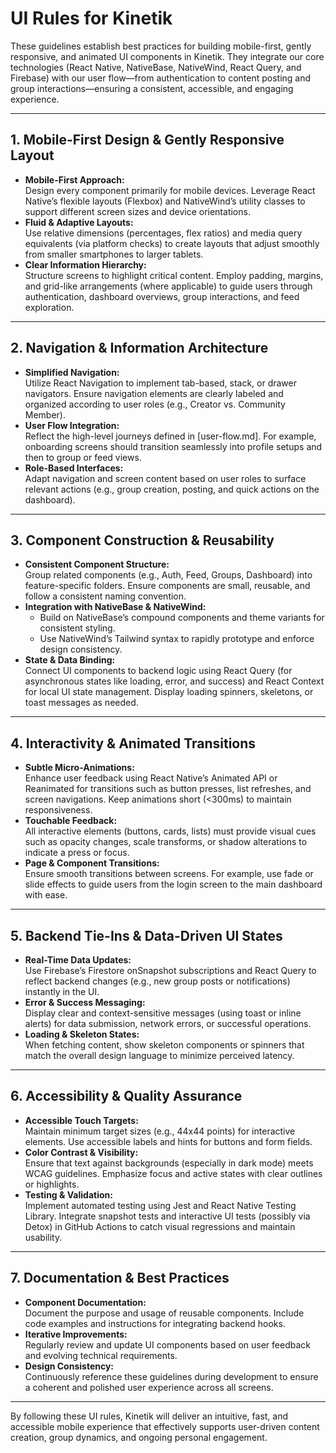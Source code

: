 # UI Rules for Kinetik

These guidelines establish best practices for building mobile-first, gently responsive, and animated UI components in Kinetik. They integrate our core technologies (React Native, NativeBase, NativeWind, React Query, and Firebase) with our user flow—from authentication to content posting and group interactions—ensuring a consistent, accessible, and engaging experience.

---

## 1. Mobile-First Design & Gently Responsive Layout

- **Mobile-First Approach:**  
  Design every component primarily for mobile devices. Leverage React Native’s flexible layouts (Flexbox) and NativeWind’s utility classes to support different screen sizes and device orientations.
- **Fluid & Adaptive Layouts:**  
  Use relative dimensions (percentages, flex ratios) and media query equivalents (via platform checks) to create layouts that adjust smoothly from smaller smartphones to larger tablets.
- **Clear Information Hierarchy:**  
  Structure screens to highlight critical content. Employ padding, margins, and grid-like arrangements (where applicable) to guide users through authentication, dashboard overviews, group interactions, and feed exploration.

---

## 2. Navigation & Information Architecture

- **Simplified Navigation:**  
  Utilize React Navigation to implement tab-based, stack, or drawer navigators. Ensure navigation elements are clearly labeled and organized according to user roles (e.g., Creator vs. Community Member).
- **User Flow Integration:**  
  Reflect the high-level journeys defined in [user-flow.md]. For example, onboarding screens should transition seamlessly into profile setups and then to group or feed views.
- **Role-Based Interfaces:**  
  Adapt navigation and screen content based on user roles to surface relevant actions (e.g., group creation, posting, and quick actions on the dashboard).

---

## 3. Component Construction & Reusability

- **Consistent Component Structure:**  
  Group related components (e.g., Auth, Feed, Groups, Dashboard) into feature-specific folders. Ensure components are small, reusable, and follow a consistent naming convention.
- **Integration with NativeBase & NativeWind:**
  - Build on NativeBase’s compound components and theme variants for consistent styling.
  - Use NativeWind’s Tailwind syntax to rapidly prototype and enforce design consistency.
- **State & Data Binding:**  
  Connect UI components to backend logic using React Query (for asynchronous states like loading, error, and success) and React Context for local UI state management. Display loading spinners, skeletons, or toast messages as needed.

---

## 4. Interactivity & Animated Transitions

- **Subtle Micro-Animations:**  
  Enhance user feedback using React Native’s Animated API or Reanimated for transitions such as button presses, list refreshes, and screen navigations. Keep animations short (<300ms) to maintain responsiveness.
- **Touchable Feedback:**  
  All interactive elements (buttons, cards, lists) must provide visual cues such as opacity changes, scale transforms, or shadow alterations to indicate a press or focus.
- **Page & Component Transitions:**  
  Ensure smooth transitions between screens. For example, use fade or slide effects to guide users from the login screen to the main dashboard with ease.

---

## 5. Backend Tie-Ins & Data-Driven UI States

- **Real-Time Data Updates:**  
  Use Firebase’s Firestore onSnapshot subscriptions and React Query to reflect backend changes (e.g., new group posts or notifications) instantly in the UI.
- **Error & Success Messaging:**  
  Display clear and context-sensitive messages (using toast or inline alerts) for data submission, network errors, or successful operations.
- **Loading & Skeleton States:**  
  When fetching content, show skeleton components or spinners that match the overall design language to minimize perceived latency.

---

## 6. Accessibility & Quality Assurance

- **Accessible Touch Targets:**  
  Maintain minimum target sizes (e.g., 44x44 points) for interactive elements. Use accessible labels and hints for buttons and form fields.
- **Color Contrast & Visibility:**  
  Ensure that text against backgrounds (especially in dark mode) meets WCAG guidelines. Emphasize focus and active states with clear outlines or highlights.
- **Testing & Validation:**  
  Implement automated testing using Jest and React Native Testing Library. Integrate snapshot tests and interactive UI tests (possibly via Detox) in GitHub Actions to catch visual regressions and maintain usability.

---

## 7. Documentation & Best Practices

- **Component Documentation:**  
  Document the purpose and usage of reusable components. Include code examples and instructions for integrating backend hooks.
- **Iterative Improvements:**  
  Regularly review and update UI components based on user feedback and evolving technical requirements.
- **Design Consistency:**  
  Continuously reference these guidelines during development to ensure a coherent and polished user experience across all screens.

---

By following these UI rules, Kinetik will deliver an intuitive, fast, and accessible mobile experience that effectively supports user-driven content creation, group dynamics, and ongoing personal engagement.
